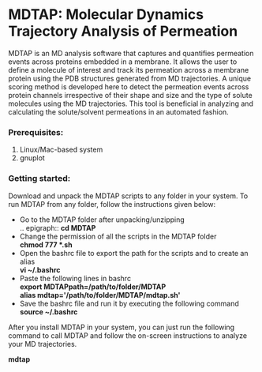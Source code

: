 # MDTAP: Molecular Dynamics Trajectory Analysis of Permeation

MDTAP is an MD analysis software that captures and quantifies permeation events across proteins embedded in a membrane. It allows the user to define a molecule of interest and track its permeation across a membrane protein using the PDB structures generated from MD trajectories. A unique scoring method is developed here to detect the permeation events across protein channels irrespective of their shape and size and the type of solute molecules using the MD trajectories. This tool is beneficial in analyzing and calculating the solute/solvent permeations in an automated fashion.


### Prerequisites:
1) Linux/Mac-based system
2) gnuplot


### Getting started:
Download and unpack the MDTAP scripts to any folder in your system. To run MDTAP from any folder, follow the instructions given below:
- Go to the MDTAP folder after unpacking/unzipping <br>
  .. epigraph::
  __cd MDTAP__
- Change the permission of all the scripts in the MDTAP folder <br> __chmod 777 *.sh__
- Open the bashrc file to export the path for the scripts and to create an alias <br> __vi  ~/.bashrc__
- Paste the following lines in bashrc <br> __export MDTAPpath=/path/to/folder/MDTAP__ <br> __alias mdtap='/path/to/folder/MDTAP/mdtap.sh'__
- Save the bashrc file and run it by executing the following command <br> __source ~/.bashrc__

After you install MDTAP in your system, you can just run the following command to call MDTAP and follow the on-screen instructions to analyze your MD trajectories.

__mdtap__

